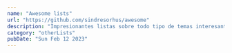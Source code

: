 ```yaml
---
name: "Awesome lists"
url: "https://github.com/sindresorhus/awesome"
description: "Impresionantes listas sobre todo tipo de temas interesantes."
category: "otherLists"
pubDate: "Sun Feb 12 2023"
---
```

